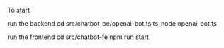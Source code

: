 To start

run the backend
cd src/chatbot-be/openai-bot.ts 
ts-node openai-bot.ts

run the frontend
cd src/chatbot-fe
npm run start
